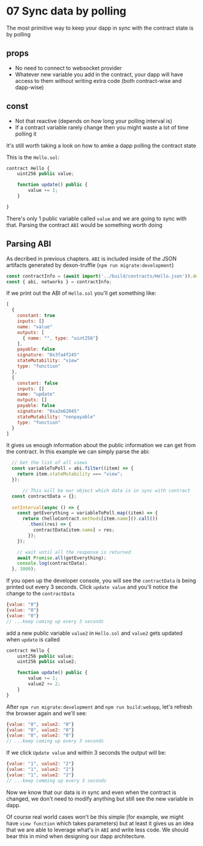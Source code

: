 # 07 Sync data by polling

The most primitive way to keep your dapp in sync with the contract state is by polling

## props
- No need to connect to websocket provider
- Whatever new variable you add in the contract, your dapp will have access to them without writing extra code (both contract-wise and dapp-wise)

## const
- Not that reactive (depends on how long your polling interval is)
- If a contract variable rarely change then you might waste a lot of time polling it



It's still worth taking a look on how to amke a dapp polling the contract state

This is the `Hello.sol`:

```js
contract Hello {
    uint256 public value;

    function update() public {
        value += 1;
    }

}
```

There's only 1 public variable called `value` and we are going to sync with that. Parsing the contract `ABI` would be something worth doing

## Parsing ABI

As decribed in previous chapters. `ABI` is included inside of the JSON artifacts generated by dexon-truffle (`npm run migrate:development`)

```js
const contractInfo = (await import('../build/contracts/Hello.json')).default;
const { abi, networks } = contractInfo;
```

If we print out the ABI of `Hello.sol` you'll get something like:

```js
[
  {
    constant: true
    inputs: []
    name: "value"
    outputs: [
      { name: "", type: "uint256"}
    ],
    payable: false
    signature: "0x3fa4f245"
    stateMutability: "view"
    type: "function"
  },
  {
    constant: false
    inputs: []
    name: "update"
    outputs: []
    payable: false
    signature: "0xa2e62045"
    stateMutability: "nonpayable"
    type: "function"
  }
]
```

It gives us enough information about the public information we can get from the contract. In this example we can simply parse the abi:
```js
  // Get the list of all views
  const variableToPoll = abi.filter((item) => {
    return item.stateMutability === "view";
  });

      // This will be our object which data is in sync with contract
  const contractData = {};
  
  setInterval(async () => {
    const getEverything = variableToPoll.map((item) => {
      return (helloContract.methods[item.name]().call())
        .then((res) => {
          contractData[item.name] = res;
        });
    });

    // wait until all the response is returned
    await Promise.all(getEverything);
    console.log(contractData);
  }, 3000);
```

If you open up the developer console, you will see the `contractData` is being printed out every 3 seconds. Click `update value` and you'll notice the change to the `contractData`
```js
{value: "0"}
{value: "0"}
{value: "0"}
// ...keep coming up every 3 seconds
```

add a new public variable `value2` in `Hello.sol` and `value2` gets updated when `update` is called
```js
contract Hello {
    uint256 public value;
    uint256 public value2;

    function update() public {
        value += 1;
        value2 += 2;
    }
}
```

After `npm run migrate:development` and `npm run build:webapp`, let's refresh the browser again and we'll see:
```js
{value: "0", value2: "0"}
{value: "0", value2: "0"}
{value: "0", value2: "0"}
// ...keep coming up every 3 seconds
```

If we click `Update value` and within 3 seconds the output will be:
```js
{value: "1", value2: "2"}
{value: "1", value2: "2"}
{value: "1", value2: "2"}
// ...keep comming up every 3 seconds
```

Now we know that our data is in sync and even when the contract is changed, we don't need to modify anything but still see the new variable in dapp.

Of course real world cases won't be this simple (for example, we might have `view function` which takes parameters) but at least it gives us an idea that we are able to leverage what's in `ABI` and write less code. We should bear this in mind when designing our dapp architecture.